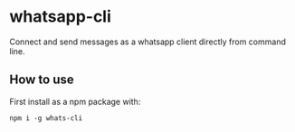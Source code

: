 # whatsapp-cli

Connect and send messages as a whatsapp client directly from command line.

## How to use

First install as a npm package with:

`npm i -g whats-cli`

